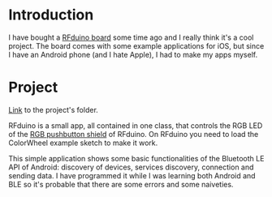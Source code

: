 # Introduction #

I have bought a [RFduino board](http://www.rfduino.com/) some time ago and I really think it's a cool project.
The board comes with some example applications for iOS, but since I have an Android phone (and I hate Apple), I had to make my apps myself.


# Project #

[Link](https://code.google.com/p/bochovj/source/browse/#svn%2Ftrunk%2FAndroid%2FRFDuinoRGB) to the project's folder.

RFduino is a small app, all contained in one class, that controls the RGB LED of the [RGB pushbutton shield](http://www.rfduino.com/rfd22122-rgb-pushbutton-shield-accessory-board.html) of RFduino. On RFduino you need to load the ColorWheel example sketch to make it work.

This simple application shows some basic functionalities of the Bluetooth LE API of Android: discovery of devices, services discovery, connection and sending data.
I have programmed it while I was learning both Android and BLE so it's probable that there are some errors and some naiveties.